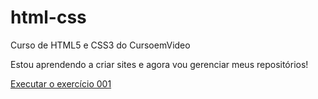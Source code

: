 # html-css
 Curso de HTML5 e CSS3 do CursoemVideo

 Estou aprendendo a criar sites e agora vou gerenciar meus repositórios!

 <a href="https://luisnascimentovieira.github.io/html-css/exercicios/ex001/index.html">Executar o exercício 001 </a>